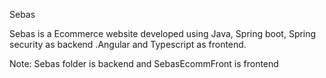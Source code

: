 Sebas

Sebas is a Ecommerce website developed using Java, Spring boot, Spring security as backend .Angular and Typescript as frontend.

Note: Sebas folder is backend and SebasEcommFront is frontend
